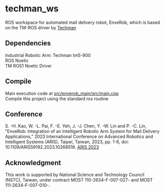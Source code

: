 # techman_ws
ROS workspace for automated mail delivery robot, EnveRob, which is based on the TM-ROS driver by [Techman](https://github.com/TechmanRobotInc/tmr_ros1)

## Dependencies
Industrial Robotic Arm: Techman tm5-900   
ROS Noetic  
TM ROS1 Noetic Driver   

## Compile
Main execution code at [src/enverob_main/src/main.cpp](https://github.com/EnveRob/techman_ws/blob/main/src/enverob_main/src/main.cpp)   
Compile this project using the standard ros routine


## Conference 
S. -H. Kao, W. -L. Pai, F. -E. Yeh, J. -J. Chen, Y. -W. Lin and P. -C. Lin, "EnveRob: Integration of an Intelligent Robotic Arm System for Mail Delivery Applications," 2023 International Conference on Advanced Robotics and Intelligent Systems (ARIS), Taipei, Taiwan, 2023, pp. 1-6, doi: 10.1109/ARIS59192.2023.10268516. [ARIS 2023](https://ieeexplore.ieee.org/stamp/stamp.jsp?tp=&arnumber=10268516) 

## Acknowledgment
This work is supported by National Science and Technology Council (NSTC), Taiwan, under contract MOST 110-2634-F-007-027- and MOST 111-2634-F-007-010-.  
